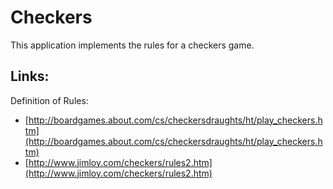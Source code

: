 # Checkers

This application implements the rules for a checkers game.

## Links:

Definition of Rules:

* [http://boardgames.about.com/cs/checkersdraughts/ht/play_checkers.htm](http://boardgames.about.com/cs/checkersdraughts/ht/play_checkers.htm)
* [http://www.jimloy.com/checkers/rules2.htm](http://www.jimloy.com/checkers/rules2.htm)